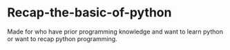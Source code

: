 # Recap-the-basic-of-python
Made for who have prior programming knowledge and want to learn python or want to recap python programming.
